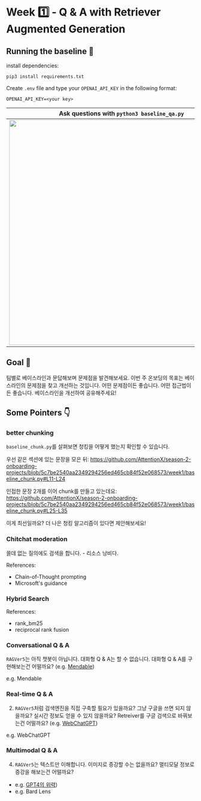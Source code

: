 # Week 1️⃣ - Q & A with Retriever Augmented Generation 

## Running the baseline 🚀

install dependencies:
```bash
pip3 install requirements.txt
```
Create `.env` file and type your `OPENAI_API_KEY` in the following format:
```
OPENAI_API_KEY=<your key>
```
Ask questions with `python3 baseline_qa.py` | 
--- | 
<a href="https://asciinema.org/a/NDDHUuBb5JQyN3Wck6TrBO6jG" target="_blank"><img src="https://asciinema.org/a/NDDHUuBb5JQyN3Wck6TrBO6jG.svg" width="600" /></a> | 

## Goal 🥅

팀별로 베이스라인과 문답해보며 문제점을 발견해보세요. 이번 주 온보딩의 목표는 베이스라인의 문제점을 찾고 개선하는 것입니다.
어떤 문제점이든 좋습니다. 어떤 접근법이든 좋습니다. 베이스라인을 개선하여 공유해주세요!

## Some Pointers 👇


### better chunking

`baseline_chunk.py`를 살펴보면 청킹을 어떻게 했는지 확인할 수 있습니다. 

우선 같은 섹션에 있는 문장을 모은 뒤: 
https://github.com/AttentionX/season-2-onboarding-projects/blob/5c7be2540aa2349294256ed465cb84f52e068573/week1/baseline_chunk.py#L11-L24

인접한 문장 2개를 이어 chunk를 만들고 있는데요:
https://github.com/AttentionX/season-2-onboarding-projects/blob/5c7be2540aa2349294256ed465cb84f52e068573/week1/baseline_chunk.py#L25-L35

이게 최선일까요? 더 나은 청킹 알고리즘이 있다면 제안해보세요!

### Chitchat moderation
 
쓸데 없는 질의에도 검색을 합니다. - 리소스 낭비다. 

References:
- Chain-of-Thought prompting 
- Microsoft's guidance

### Hybrid Search


References:
- rank_bm25
- reciprocal rank fusion

### Conversational Q & A

`RAGVer5`는 아직 챗봇이 아닙니다. 대화형 Q & A는 할 수 없습니다. 대화형 Q & A를 구현해보는건 어떨까요?  (e.g. [Mendable](https://www.mendable.ai))

e.g. Mendable

### Real-time Q & A

2. `RAGVer5`처럼 검색엔진을 직접 구축할 필요가 있을까요?  그냥 구글을 쓰면 되지 않을까요? 실시간 정보도 얻을 수 있지 않을까요? Retreiver를 구글 검색으로 바꿔보는건 어떨까요? (e.g. [WebChatGPT](https://chrome.google.com/webstore/detail/webchatgpt-chatgpt-with-i/lpfemeioodjbpieminkklglpmhlngfcn))

e.g. WebChatGPT

### Multimodal Q & A

4. `RAGVer5`는 텍스트만 이해합니다. 이미지로 증강할 수는 없을까요? 멀티모달 정보로 증강을 해보는건 어떨까요? 

- e.g. [GPT4의 위력](https://www.clien.net/service/board/park/17962934))
- e.g. Bard Lens
